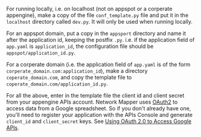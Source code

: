 For running locally, i.e. on localhost (not on appspot or a corperate appengine), make a copy of the file `conf_template.py` file and put it in the `localhost` directory called `dev.py`. It will only be used when running locally.

For an appspot domain, put a copy in the `appsport` directory and name it after the application id, keeping the postfix `.py`. i.e. if the application field of `app.yaml` is `application_id`, the configuration file should be `appspot/application_id.py`.

For a corperate domain (i.e. the application field of `app.yaml` is of the form `corperate_domain.com:application_id`), make a directory `coperate_domain.com`, and copy the template file to `coperate_domain.com/application_id.py`.

For all the above, enter in the template file the client id and client secret from your appengine APIs account. Network Mapper uses [OAuth2](http://en.wikipedia.org/wiki/OAuth#OAuth_2.0) to access data from a Google spreadsheet. So if you don't already have one, you'll need to register your application with the APIs Console and generate `client_id` and `client_secret` keys. See [Using OAuth 2.0 to Access Google APIs](https://developers.google.com/accounts/docs/OAuth2#basicsteps).

